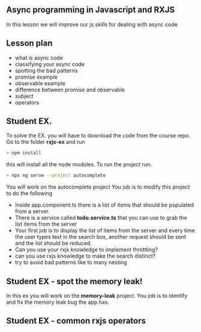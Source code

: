 ## Async programming in Javascript and RXJS

In this lesson we will improve our js skills for dealing with async code.

## Lesson plan

- what is async code
- classifying your async code
- spotting the bad patterns
- promise example
- observable example
- difference between promise and observable
- subject
- operators

## Student EX.

To solve the EX. you will have to download the code from the course repo. 
Go to the folder **rxjs-ex**
and run 

```bash
> npm install
```

this will install all the node modules.
To run the project run:

```bash
> npx ng serve --project autocomplete
```

You will work on the autocomplete project
You job is to modify this project to do the following
- Inside app.component.ts there is a list of items that should be populated from a server.
- There is a service called **todo.service.ts** that you can use to grab the list items from the server
- Your first job is to display the list of items from the server and every time the user types text in the search box, another request should be sent and the list should be reduced.
- Can you use your rxjs knowledge to implement throttling?
- can you use rxjs knowledge to make the search distinct?
- try to avoid bad patterns like to many nesting

## Student EX - spot the memory leak!

In this ex you will work on the **memory-leak** project.
You job is to identify and fix the memory leak  bug the app has.

## Student EX - common rxjs operators





